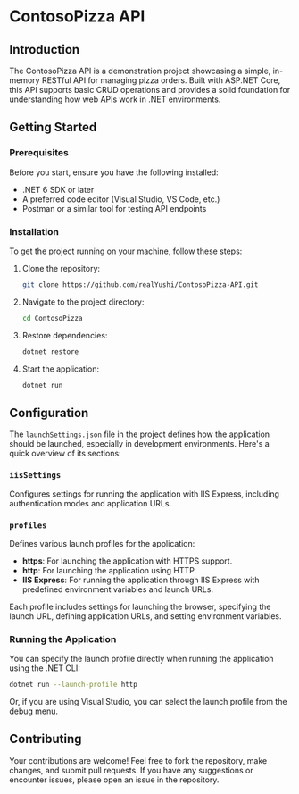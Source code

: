# ContosoPizza API

## Introduction

The ContosoPizza API is a demonstration project showcasing a simple, in-memory RESTful API for managing pizza orders. Built with ASP.NET Core, this API supports basic CRUD operations and provides a solid foundation for understanding how web APIs work in .NET environments.

## Getting Started

### Prerequisites

Before you start, ensure you have the following installed:

-   .NET 6 SDK or later
-   A preferred code editor (Visual Studio, VS Code, etc.)
-   Postman or a similar tool for testing API endpoints

### Installation

To get the project running on your machine, follow these steps:

1. Clone the repository:
    ```bash
    git clone https://github.com/realYushi/ContosoPizza-API.git
    ```
2. Navigate to the project directory:
    ```bash
    cd ContosoPizza
    ```
3. Restore dependencies:
    ```bash
    dotnet restore
    ```
4. Start the application:
    ```bash
    dotnet run
    ```

## Configuration

The `launchSettings.json` file in the project defines how the application should be launched, especially in development environments. Here's a quick overview of its sections:

### `iisSettings`

Configures settings for running the application with IIS Express, including authentication modes and application URLs.

### `profiles`

Defines various launch profiles for the application:

-   **https**: For launching the application with HTTPS support.
-   **http**: For launching the application using HTTP.
-   **IIS Express**: For running the application through IIS Express with predefined environment variables and launch URLs.

Each profile includes settings for launching the browser, specifying the launch URL, defining application URLs, and setting environment variables.

### Running the Application

You can specify the launch profile directly when running the application using the .NET CLI:

```bash
dotnet run --launch-profile http
```

Or, if you are using Visual Studio, you can select the launch profile from the debug menu.

## Contributing

Your contributions are welcome! Feel free to fork the repository, make changes, and submit pull requests. If you have any suggestions or encounter issues, please open an issue in the repository.


